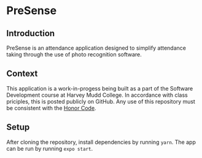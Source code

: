 # PreSense

## Introduction
PreSense is an attendance application designed to simplify attendance taking through the use of photo recognition software.

## Context
This application is a work-in-progess being built as a part of the Software Development course at Harvey Mudd College. In accordance 
with class priciples, this is posted publicly on GitHub. Any use of this repository must be consistent with the 
[Honor Code](https://www.hmc.edu/ashmc/honor-code/).

## Setup
After cloning the repository, install dependencies by running `yarn`. The app can be run by running `expo start`.
